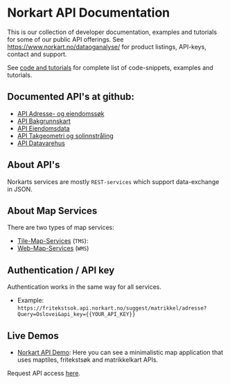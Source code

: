 # Norkart API Documentation

This is our collection of developer documentation, examples and tutorials for some of our public API offerings. See https://www.norkart.no/dataoganalyse/ for product listings, API-keys, contact and support. 

See [code and tutorials](code_and_tutorials) for complete list of code-snippets, examples and tutorials.

## Documented API's at github:

* [API Adresse- og eiendomssøk](API_Adresse-_og_eiendomssøk/README.md)
* [API Bakgrunnskart](API_Bakgrunnskart/README.md)
* [API Eiendomsdata](API_Eiendomsdata/README.md)
* [API Takgeometri og solinnstråling](API_Takgeometri_og_solinnstråling/README-md)
* [API Datavarehus](API_Datavarehus/README.md)

## About API's
Norkarts services are mostly ```REST-services``` which support data-exchange in JSON. 

## About Map Services
There are two types of map services:
- [Tile-Map-Services](API-maptiles) (```TMS```):
- [Web-Map-Services](WMS) (```WMS```) 


## Authentication / API key 
Authentication works in the same way for all services. 
- Example: ```https://fritekstsok.api.norkart.no/suggest/matrikkel/adresse?Query=Oslovei&api_key={{YOUR_API_KEY}}```

## Live Demos
- [Norkart API Demo](https://mango-flower-0fd4d4b03.azurestaticapps.net/): Here you can see a minimalistic map application that uses maptiles, fritekstsøk and matrikkelkart APIs. 

Request API access [here](https://www.norkart.no/dataoganalyse/).



